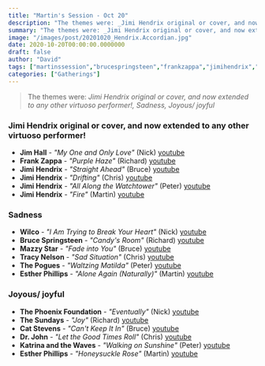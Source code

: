 ```yaml
---
title: "Martin's Session - Oct 20"
description: "The themes were: _Jimi Hendrix original or cover, and now extended to any other virtuoso performer!, Sadness, Joyous/ joyful_"
summary: "The themes were: _Jimi Hendrix original or cover, and now extended to any other virtuoso performer!, Sadness, Joyous/ joyful_"
image: "/images/post/20201020_Hendrix.Accordian.jpg"
date: 2020-10-20T00:00:00.0000000
draft: false
author: "David"
tags: ["martinssession","brucespringsteen","frankzappa","jimihendrix","wilco","thesundays","mazzystar","thephoenixfoundation","catstevens","estherphillips","drjohn","jimhall","thepogues","tracynelson","katrinaandthewaves"]
categories: ["Gatherings"]
---
```

> The themes were: _Jimi Hendrix original or cover, and now extended to any other virtuoso performer!, Sadness, Joyous/ joyful_
### Jimi Hendrix original or cover, and now extended to any other virtuoso performer!
- **Jim Hall** - _"My One and Only Love"_ (Nick) [youtube](https://www.youtube.com/watch?v=LaxPFDxSnws)
- **Frank Zappa** - _"Purple Haze"_ (Richard) [youtube](https://www.youtube.com/watch?v=9APCmR0PzEQ)
- **Jimi Hendrix** - _"Straight Ahead"_ (Bruce) [youtube](https://www.youtube.com/watch?v=RMn7-7-H704)
- **Jimi Hendrix** - _"Drifting"_ (Chris) [youtube](https://www.youtube.com/watch?v=WRrEP_lpN_U)
- **Jimi Hendrix** - _"All Along the Watchtower"_ (Peter) [youtube](https://www.youtube.com/watch?v=TLV4_xaYynY)
- **Jimi Hendrix** - _"Fire"_ (Martin) [youtube](https://www.youtube.com/watch?v=9-2m07d2Neo)
### Sadness
- **Wilco** - _"I Am Trying to Break Your Heart"_ (Nick) [youtube](https://www.youtube.com/watch?v=3RQcPC8KY_g)
- **Bruce Springsteen** - _"Candy's Room"_ (Richard) [youtube](https://www.youtube.com/watch?v=CyPfb0vOVfo)
- **Mazzy Star** - _"Fade into You"_ (Bruce) [youtube](https://www.youtube.com/watch?v=ImKY6TZEyrI)
- **Tracy Nelson** - _"Sad Situation"_ (Chris) [youtube](https://www.youtube.com/watch?v=9WrGwA0aZgw)
- **The Pogues** - _"Waltzing Matilda"_ (Peter) [youtube](https://www.youtube.com/watch?v=PKURhqmSLmM)
- **Esther Phillips** - _"Alone Again (Naturally)"_ (Martin) [youtube](https://www.youtube.com/watch?v=xH3DvAuF6vQ)
### Joyous/ joyful
- **The Phoenix Foundation** - _"Eventually"_ (Nick) [youtube](https://www.youtube.com/watch?v=11TLGdIZX44)
- **The Sundays** - _"Joy"_ (Richard) [youtube](https://www.youtube.com/watch?v=jMMalcvzYBY)
- **Cat Stevens** - _"Can't Keep It In"_ (Bruce) [youtube](https://www.youtube.com/watch?v=0W_SGoBFJxs)
- **Dr. John** - _"Let the Good Times Roll"_ (Chris) [youtube](https://www.youtube.com/watch?v=kEVulFZ_Eh4)
- **Katrina and the Waves** - _"Walking on Sunshine"_ (Peter) [youtube](https://www.youtube.com/watch?v=iPUmE-tne5U)
- **Esther Phillips** - _"Honeysuckle Rose"_ (Martin) [youtube](https://www.youtube.com/watch?v=YB3UyPe-m3o)
